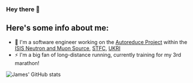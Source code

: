 ### Hey there 👋

## Here's some info about me:

- 🔭 I'm a software engineer working on the [Autoreduce Project](https://github.com/autoreduction) within the [ISIS Neutron and Muon Source](https://www.isis.stfc.ac.uk/Pages/home.aspx), [STFC](https://stfc.ukri.org/), [UKRI](https://www.ukri.org/)
- ⚡ I'm a big fan of long-distance running, currently training for my 3rd marathon!

![James' GitHub stats](https://github-readme-stats.vercel.app/api?username=james0209&count_private=true&include_all_commits&hide=stars&show_icons=true&theme=dracula)
